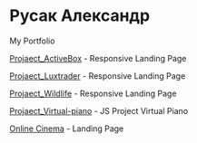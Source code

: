 # Русак Александр
My Portfolio

[Projaect_ActiveBox](https://rskalex.github.io/ActiveBox/src/) - Responsive Landing Page

[Projaect_Luxtrader](https://rskalex.github.io/Luxtrader/src/) - Responsive Landing Page

[Projaect_Wildlife](https://rskalex.github.io/Wildlife/) - Responsive Landing Page

[Projaect_Virtual-piano](https://rskalex.github.io/virtual-piano/index.html) - JS Project Virtual Piano

[Online Cinema](https://rskalex.github.io/OnlineCinema/) - Landing Page
